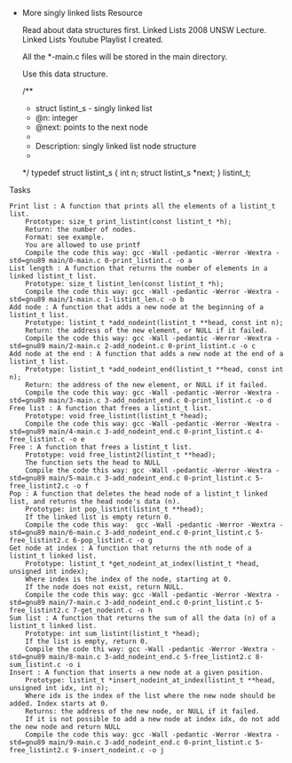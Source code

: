  - More singly linked lists
Resource

    Read about data structures first.
    Linked Lists 2008 UNSW Lecture.
    Linked Lists Youtube Playlist I created.

    All the *-main.c files will be stored in the main directory.

    Use this data structure.

     /**
      * struct listint_s - singly linked list
      * @n: integer
      * @next: points to the next node
      *
      * Description: singly linked list node structure
      * 
      */
     typedef struct listint_s
     {
     	int n;
     	struct listint_s *next;
     } listint_t;

Tasks

    Print list : A function that prints all the elements of a listint_t list.
        Prototype: size_t print_listint(const listint_t *h);
        Return: the number of nodes.
        Format: see example.
        You are allowed to use printf
        Compile the code this way: gcc -Wall -pedantic -Werror -Wextra -std=gnu89 main/0-main.c 0-print_listint.c -o a
    List length : A function that returns the number of elements in a linked listint_t list.
        Prototype: size_t listint_len(const listint_t *h);
        Compile the code this way: gcc -Wall -pedantic -Werror -Wextra -std=gnu89 main/1-main.c 1-listint_len.c -o b
    Add node : A function that adds a new node at the beginning of a listint_t list.
        Prototype: listint_t *add_nodeint(listint_t **head, const int n);
        Return: the address of the new element, or NULL if it failed.
        Compile the code this way: gcc -Wall -pedantic -Werror -Wextra -std=gnu89 main/2-main.c 2-add_nodeint.c 0-print_listint.c -o c
    Add node at the end : A function that adds a new node at the end of a listint_t list.
        Prototype: listint_t *add_nodeint_end(listint_t **head, const int n);
        Return: the address of the new element, or NULL if it failed.
        Compile the code this way: gcc -Wall -pedantic -Werror -Wextra -std=gnu89 main/3-main.c 3-add_nodeint_end.c 0-print_listint.c -o d
    Free list : A function that frees a listint_t list.
        Prototype: void free_listint(listint_t *head);
        Compile the code this way: gcc -Wall -pedantic -Werror -Wextra -std=gnu89 main/4-main.c 3-add_nodeint_end.c 0-print_listint.c 4-free_listint.c -o e
    Free : A function that frees a listint_t list.
        Prototype: void free_listint2(listint_t **head);
        The function sets the head to NULL
        Compile the code this way: gcc -Wall -pedantic -Werror -Wextra -std=gnu89 main/5-main.c 3-add_nodeint_end.c 0-print_listint.c 5-free_listint2.c -o f
    Pop : A function that deletes the head node of a listint_t linked list, and returns the head node's data (n).
        Prototype: int pop_listint(listint_t **head);
        If the linked list is empty return 0.
        Compile the code this way:  gcc -Wall -pedantic -Werror -Wextra -std=gnu89 main/6-main.c 3-add_nodeint_end.c 0-print_listint.c 5-free_listint2.c 6-pop_listint.c -o g
    Get node at index : A function that returns the nth node of a listint_t linked list.
        Prototype: listint_t *get_nodeint_at_index(listint_t *head, unsigned int index);
        Where index is the index of the node, starting at 0.
        If the node does not exist, return NULL.
        Compile the code this way: gcc -Wall -pedantic -Werror -Wextra -std=gnu89 main/7-main.c 3-add_nodeint_end.c 0-print_listint.c 5-free_listint2.c 7-get_nodeint.c -o h
    Sum list : A function that returns the sum of all the data (n) of a listint_t linked list.
        Prototype: int sum_listint(listint_t *head);
        If the list is empty, return 0.
        Compile the code thi way: gcc -Wall -pedantic -Werror -Wextra -std=gnu89 main/8-main.c 3-add_nodeint_end.c 5-free_listint2.c 8-sum_listint.c -o i
    Insert : A function that inserts a new node at a given position.
        Prototype: listint_t *insert_nodeint_at_index(listint_t **head, unsigned int idx, int n);
        Where idx is the index of the list where the new node should be added. Index starts at 0.
        Returns: the address of the new node, or NULL if it failed.
        If it is not possible to add a new node at index idx, do not add the new node and return NULL
        Compile the code this way: gcc -Wall -pedantic -Werror -Wextra -std=gnu89 main/9-main.c 3-add_nodeint_end.c 0-print_listint.c 5-free_listint2.c 9-insert_nodeint.c -o j
